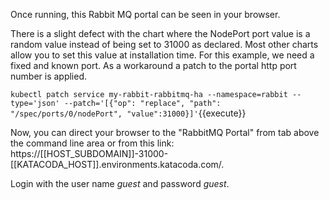 Once running, this Rabbit MQ portal can be seen in your browser.

There is a slight defect with the chart where the NodePort port value is a random value instead of being set to 31000 as declared. Most other charts allow you to set this value at installation time. For this example, we need a fixed and known port. As a workaround a patch to the portal http port number is applied.

`kubectl patch service my-rabbit-rabbitmq-ha --namespace=rabbit --type='json' --patch='[{"op": "replace", "path": "/spec/ports/0/nodePort", "value":31000}]'`{{execute}}

Now, you can direct your browser to the "RabbitMQ Portal" from tab above the command line area or from this link: https://[[HOST_SUBDOMAIN]]-31000-[[KATACODA_HOST]].environments.katacoda.com/.

Login with the user name _guest_ and password _guest_.
